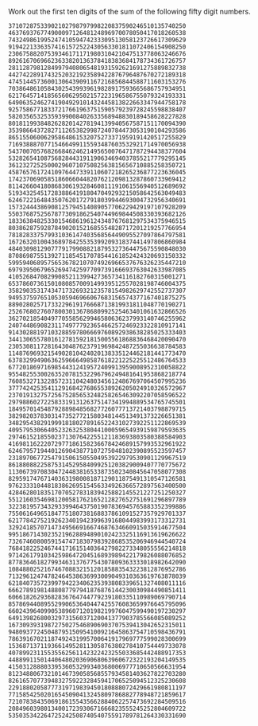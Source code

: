 Work out the first ten digits of the sum of the following 
fifty digit numbers.

	37107287533902102798797998220837590246510135740250
	46376937677490009712648124896970078050417018260538
	74324986199524741059474233309513058123726617309629
	91942213363574161572522430563301811072406154908250
	23067588207539346171171980310421047513778063246676
	89261670696623633820136378418383684178734361726757
	28112879812849979408065481931592621691275889832738
	44274228917432520321923589422876796487670272189318
	47451445736001306439091167216856844588711603153276
	70386486105843025439939619828917593665686757934951
	62176457141856560629502157223196586755079324193331
	64906352462741904929101432445813822663347944758178
	92575867718337217661963751590579239728245598838407
	58203565325359399008402633568948830189458628227828
	80181199384826282014278194139940567587151170094390
	35398664372827112653829987240784473053190104293586
	86515506006295864861532075273371959191420517255829
	71693888707715466499115593487603532921714970056938
	54370070576826684624621495650076471787294438377604
	53282654108756828443191190634694037855217779295145
	36123272525000296071075082563815656710885258350721
	45876576172410976447339110607218265236877223636045
	17423706905851860660448207621209813287860733969412
	81142660418086830619328460811191061556940512689692
	51934325451728388641918047049293215058642563049483
	62467221648435076201727918039944693004732956340691
	15732444386908125794514089057706229429197107928209
	55037687525678773091862540744969844508330393682126
	18336384825330154686196124348767681297534375946515
	80386287592878490201521685554828717201219257766954
	78182833757993103614740356856449095527097864797581
	16726320100436897842553539920931837441497806860984
	48403098129077791799088218795327364475675590848030
	87086987551392711854517078544161852424320693150332
	59959406895756536782107074926966537676326235447210
	69793950679652694742597709739166693763042633987085
	41052684708299085211399427365734116182760315001271
	65378607361501080857009149939512557028198746004375
	35829035317434717326932123578154982629742552737307
	94953759765105305946966067683156574377167401875275
	88902802571733229619176668713819931811048770190271
	25267680276078003013678680992525463401061632866526
	36270218540497705585629946580636237993140746255962
	24074486908231174977792365466257246923322810917141
	91430288197103288597806669760892938638285025333403
	34413065578016127815921815005561868836468420090470
	23053081172816430487623791969842487255036638784583
	11487696932154902810424020138335124462181441773470
	63783299490636259666498587618221225225512486764533
	67720186971698544312419572409913959008952310058822
	95548255300263520781532296796249481641953868218774
	76085327132285723110424803456124867697064507995236
	37774242535411291684276865538926205024910326572967
	23701913275725675285653248258265463092207058596522
	29798860272258331913126375147341994889534765745501
	18495701454879288984856827726077713721403798879715
	38298203783031473527721580348144513491373226651381
	34829543829199918180278916522431027392251122869539
	40957953066405232632538044100059654939159879593635
	29746152185502371307642255121183693803580388584903
	41698116222072977186158236678424689157993532961922
	62467957194401269043877107275048102390895523597457
	23189706772547915061505504953922979530901129967519
	86188088225875314529584099251203829009407770775672
	11306739708304724483816533873502340845647058077308
	82959174767140363198008187129011875491310547126581
	97623331044818386269515456334926366572897563400500
	42846280183517070527831839425882145521227251250327
	55121603546981200581762165212827652751691296897789
	32238195734329339946437501907836945765883352399886
	75506164965184775180738168837861091527357929701337
	62177842752192623401942399639168044983993173312731
	32924185707147349566916674687634660915035914677504
	99518671430235219628894890102423325116913619626622
	73267460800591547471830798392868535206946944540724
	76841822524674417161514036427982273348055556214818
	97142617910342598647204516893989422179826088076852
	87783646182799346313767754307809363333018982642090
	10848802521674670883215120185883543223812876952786
	71329612474782464538636993009049310363619763878039
	62184073572399794223406235393808339651327408011116
	66627891981488087797941876876144230030984490851411
	60661826293682836764744779239180335110989069790714
	85786944089552990653640447425576083659976645795096
	66024396409905389607120198219976047599490197230297
	64913982680032973156037120041377903785566085089252
	16730939319872750275468906903707539413042652315011
	94809377245048795150954100921645863754710598436791
	78639167021187492431995700641917969777599028300699
	15368713711936614952811305876380278410754449733078
	40789923115535562561142322423255033685442488917353
	44889911501440648020369068063960672322193204149535
	41503128880339536053299340368006977710650566631954
	81234880673210146739058568557934581403627822703280
	82616570773948327592232845941706525094512325230608
	22918802058777319719839450180888072429661980811197
	77158542502016545090413245809786882778948721859617
	72107838435069186155435662884062257473692284509516
	20849603980134001723930671666823555245252804609722
	53503534226472524250874054075591789781264330331690
	
